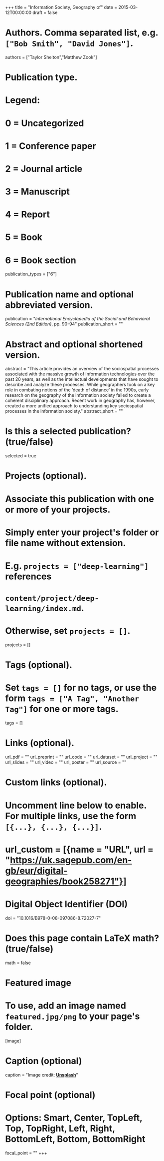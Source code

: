 +++
title = "Information Society, Geography of"
date = 2015-03-12T00:00:00
draft = false

# Authors. Comma separated list, e.g. `["Bob Smith", "David Jones"]`.
authors = ["Taylor Shelton","Matthew Zook"]

# Publication type.
# Legend:
# 0 = Uncategorized
# 1 = Conference paper
# 2 = Journal article
# 3 = Manuscript
# 4 = Report
# 5 = Book
# 6 = Book section
publication_types = ["6"]

# Publication name and optional abbreviated version.
publication = "_International Encyclopedia of the Social and Behavioral Sciences (2nd Edition)_, pp. 90-94"
publication_short = ""

# Abstract and optional shortened version.
abstract = "This article provides an overview of the sociospatial processes associated with the massive growth of information technologies over the past 20 years, as well as the intellectual developments that have sought to describe and analyze these processes. While geographers took on a key role in combating notions of the ‘death of distance’ in the 1990s, early research on the geography of the information society failed to create a coherent disciplinary approach. Recent work in geography has, however, created a more unified approach to understanding key sociospatial processes in the information society."
abstract_short = ""

# Is this a selected publication? (true/false)
selected = true

# Projects (optional).
#   Associate this publication with one or more of your projects.
#   Simply enter your project's folder or file name without extension.
#   E.g. `projects = ["deep-learning"]` references 
#   `content/project/deep-learning/index.md`.
#   Otherwise, set `projects = []`.
projects = []

# Tags (optional).
#   Set `tags = []` for no tags, or use the form `tags = ["A Tag", "Another Tag"]` for one or more tags.
tags = []

# Links (optional).
url_pdf = ""
url_preprint = ""
url_code = ""
url_dataset = ""
url_project = ""
url_slides = ""
url_video = ""
url_poster = ""
url_source = ""

# Custom links (optional).
#   Uncomment line below to enable. For multiple links, use the form `[{...}, {...}, {...}]`.
# url_custom = [{name = "URL", url = "https://uk.sagepub.com/en-gb/eur/digital-geographies/book258271"}]

# Digital Object Identifier (DOI)
doi = "10.1016/B978-0-08-097086-8.72027-7"

# Does this page contain LaTeX math? (true/false)
math = false

# Featured image
# To use, add an image named `featured.jpg/png` to your page's folder. 
[image]
  # Caption (optional)
  caption = "Image credit: [**Unsplash**](https://unsplash.com/photos/pLCdAaMFLTE)"

  # Focal point (optional)
  # Options: Smart, Center, TopLeft, Top, TopRight, Left, Right, BottomLeft, Bottom, BottomRight
  focal_point = ""
+++

